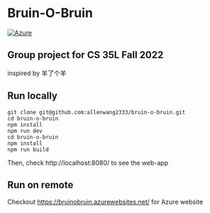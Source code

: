# Bruin-O-Bruin

[![Azure](https://img.shields.io/badge/azure-%230072C6.svg?style=for-the-badge&logo=microsoftazure&logoColor=white)](https://bruinobruin.azurewebsites.net/)

## Group project for CS 35L Fall 2022

inspired by 羊了个羊  

## Run locally
```
git clone git@github.com:allenwang2333/bruin-o-bruin.git
cd bruin-o-bruin
npm install
npm run dev
cd bruin-o-bruin
npm install
npm run build
```  

Then, check http://localhost:8080/ to see the web-app 

## Run on remote 

Checkout https://bruinobruin.azurewebsites.net/ for Azure website

